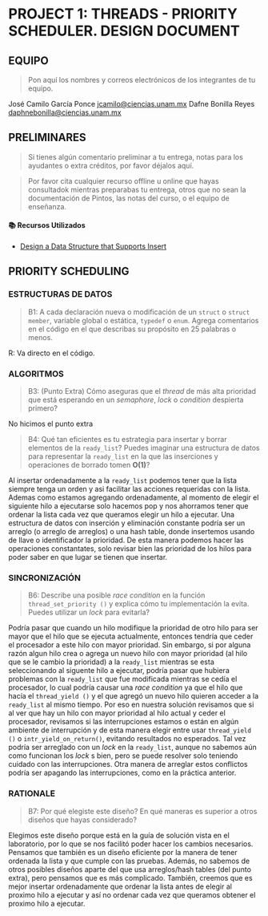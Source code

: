 # PROJECT 1: THREADS - PRIORITY SCHEDULER. DESIGN DOCUMENT

## EQUIPO

> Pon aquí los nombres y correos electrónicos de los integrantes de tu equipo.

José Camilo García Ponce jcamilo@ciencias.unam.mx
Dafne Bonilla Reyes daphnebonilla@ciencias.unam.mx

## PRELIMINARES

> Si tienes algún comentario preliminar a tu entrega, notas para los ayudantes
> o extra créditos, por favor déjalos aquí.

> Por favor cita cualquier recurso offline u online que hayas consultadok
> mientras preparabas tu entrega, otros que no sean la documentación de Pintos,
> las notas del curso, o el equipo de enseñanza.

#### 📚 Recursos Utilizados

- [Design a Data Structure that Supports Insert](https://www.geeksforgeeks.org/design-a-data-structure-that-supports-insert-delete-search-and-getrandom-in-constant-time/)

## PRIORITY SCHEDULING

### ESTRUCTURAS DE DATOS

> B1: A cada declaración nueva o modificación de un `struct` o `struct member`,
> variable global o estática, `typedef` o `enum`. Agrega comentarios en el
> código en el que describas su propósito en 25 palabras o menos.

R: Va directo en el código.

### ALGORITMOS

> B3: (Punto Extra) Cómo aseguras que el _thread_ de más alta
> prioridad que está esperando en un _semaphore_, _lock_ o
> _condition_ despierta primero?

No hicimos el punto extra

> B4: Qué tan eficientes es tu estrategia para insertar y borrar
> elementos de la `ready_list`? Puedes imaginar una estructura de
> datos para representar la `ready_list` en la que las inserciones y
> operaciones de borrado tomen **O(1)**?

Al insertar ordenadamente a la `ready_list` podemos tener que la lista siempre tenga un orden y asi facilitar las acciones requeridas con la lista.
Ademas como estamos agregando ordenadamente, al momento de elegir el siguiente hilo a ejecutarse solo hacemos pop y nos ahorramos tener que ordenar la lista cada vez que queramos elegir un hilo a ejecutar.
Una estructura de datos con inserción y eliminación constante podría ser un arreglo (o arreglo de arreglos) o una hash table, donde insertemos usando de llave o identificador la prioridad. De esta manera podemos hacer las operaciones constantates, solo revisar bien las prioridad de los hilos para poder saber en que lugar se tienen que insertar.

### SINCRONIZACIÓN

> B6: Describe una posible _race condition_ en la función
> `thread_set_priority ()` y explica cómo tu implementación la evita.
> Puedes utilizar un _lock_ para evitarla?

Podría pasar que cuando un hilo modifique la prioridad de otro hilo para ser mayor que el hilo que se ejecuta actualmente, entonces tendría que ceder el procesador a este hilo con mayor prioridad. Sin embargo, si por alguna razón algun hilo crea o agrega un nuevo hilo con mayor prioridad (al hilo que se le cambio la prioridad) a la `ready_list` mientras se esta seleccionando al siguente hilo a ejecutar, podría pasar que hubiera problemas con la `ready_list` que fue modificada mientras se cedía el procesador, lo cual podría causar una _race condition_ ya que el hilo que hacía el `thread_yield ()` y el que agregó un nuevo hilo quieren acceder a la `ready_list` al mismo tiempo.
Por eso en nuestra solución revisamos que si al ver que hay un hilo con mayor prioridad al hilo actual y ceder el procesador, revisamos si las interrupciones estamos o están en algún ambiente de interrupción y de esta manera elegir entre usar `thread_yield ()` o `intr_yield_on_return()`, evitando resultados no esperados.
Tal vez podría ser arreglado con un _lock_ en la `ready_list`, aunque no sabemos aún como funcionan los _lock_ s bien, pero se puede resolver solo teniendo cuidado con las interrupciones.
Otra manera de arreglar estos conflictos podría ser apagando las interrupciones, como en la práctica anterior.

### RATIONALE

> B7: Por qué elegiste este diseño? En qué maneras es superior a otros
> diseños que hayas considerado?

Elegimos este diseño porque está en la guía de solución vista en el laboratorio, por lo que se nos facilitó poder hacer los cambios necesarios.
Pensamos que también es un diseño eficiente por la manera de tener ordenada la lista y que cumple con las pruebas. Además, no sabemos de otros posibles diseños aparte del que usa arreglos/hash tables (del punto extra), pero pensamos que es más complicado. También, creemos que es mejor insertar ordenadamente que ordenar la lista antes de elegir al proximo hilo a ejecutar y así no ordenar cada vez que queramos obtener el proximo hilo a ejecutar.
